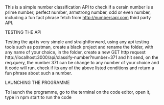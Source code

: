 This is a simple number classification API to check if a cerain number is a prime number, perfect number, armstrong number, odd or even number, including a fun fact phrase fetch from  http://numbersapi.com third party API.

TESTING THE API

Testing the api is very simple and straightforward, using any api testing tools such as postman, create a black project and rename the folder, with any name of your choice, in the folder, create a new GET http request http://localhost:3000/api/classify-number?number=371
and hit send, on the req.query, the number 371 can be change to any number of your choice and it code will run, check if its any of the above listed conditions and return a fun phrase about such a number.

LAUNCHING THE PROGRAMME

To launch the programme, go to the terminal on the code editor, open it, type in npm start to run the code

